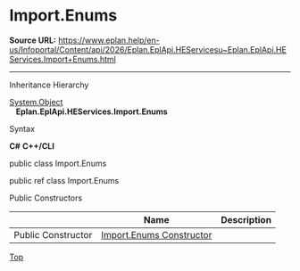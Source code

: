 # Import.Enums

**Source URL:** https://www.eplan.help/en-us/Infoportal/Content/api/2026/Eplan.EplApi.HEServicesu~Eplan.EplApi.HEServices.Import+Enums.html

---

Inheritance Hierarchy

[System.Object](#)  
   **Eplan.EplApi.HEServices.Import.Enums**

Syntax

**C#**
**C++/CLI**


public class Import.Enums

public ref class Import.Enums

Public Constructors

|  | Name | Description |
| --- | --- | --- |
| Public Constructor | [Import.Enums Constructor](Eplan.EplApi.HEServicesu~Eplan.EplApi.HEServices.Import+Enums~_ctor.html) |  |

[Top](#top)
